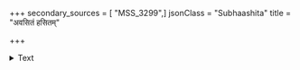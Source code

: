 +++
secondary_sources = [ "MSS_3299",]
jsonClass = "Subhaashita"
title = "अवसितं हसितम्"

+++

<details><summary>Text</summary>

अवसितं हसितं प्रसितं मुदा विलसितं ह्रसितं स्मरभासितम्।  
न समदाः प्रमदा हतसंमदाः पुरहितं विहितं न समीहितम्॥
</details>
